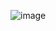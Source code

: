 ![image](https://github.com/omunite215/Nike-Landing-Page/assets/78680563/2d4473bf-fe67-4c91-a715-c647c579c703)
